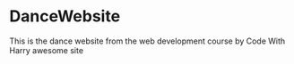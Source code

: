 # DanceWebsite
This is the dance website from the web development course by Code With Harry
awesome site
